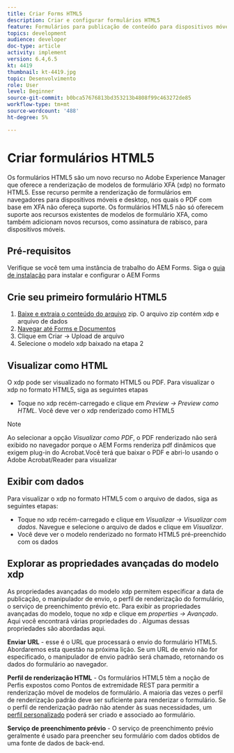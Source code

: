 ```yaml
---
title: Criar Forms HTML5
description: Criar e configurar formulários HTML5
feature: Formulários para publicação de conteúdo para dispositivos móveis
topics: development
audience: developer
doc-type: article
activity: implement
version: 6.4,6.5
kt: 4419
thumbnail: kt-4419.jpg
topic: Desenvolvimento
role: User
level: Beginner
source-git-commit: b0bca57676813bd353213b4808f99c463272de85
workflow-type: tm+mt
source-wordcount: '488'
ht-degree: 5%

---
```



# Criar formulários HTML5

Os formulários HTML5 são um novo recurso no Adobe Experience Manager que oferece a renderização de modelos de formulário XFA (xdp) no formato HTML5. Esse recurso permite a renderização de formulários em navegadores para dispositivos móveis e desktop, nos quais o PDF com base em XFA não ofereça suporte. Os formulários HTML5 não só oferecem suporte aos recursos existentes de modelos de formulário XFA, como também adicionam novos recursos, como assinatura de rabisco, para dispositivos móveis.

## Pré-requisitos

Verifique se você tem uma instância de trabalho do AEM Forms. Siga o [guia de instalação](https://docs.adobe.com/content/help/en/experience-manager-65/forms/install-aem-forms/osgi-installation/installing-configuring-aem-forms-osgi.html) para instalar e configurar o AEM Forms

## Crie seu primeiro formulário HTML5

1. [Baixe e extraia o conteúdo do arquivo](assets/assets.zip) zip. O arquivo zip contém xdp e arquivo de dados
2. [Navegar até Forms e Documentos](http://localhost:4502/aem/forms.html/content/dam/formsanddocuments)
3. Clique em Criar -> Upload de arquivo
4. Selecione o modelo xdp baixado na etapa 2

## Visualizar como HTML

O xdp pode ser visualizado no formato HTML5 ou PDF. Para visualizar o xdp no formato HTML5, siga as seguintes etapas

* Toque no xdp recém-carregado e clique em _Preview -> Preview como HTML_. Você deve ver o xdp renderizado como HTML5

>[!NOTE]
>Ao selecionar a opção _Visualizar como PDF_, o PDF renderizado não será exibido no navegador porque o AEM Forms renderiza pdf dinâmicos que exigem plug-in do Acrobat.Você terá que baixar o PDF e abri-lo usando o Adobe Acrobat/Reader para visualizar


## Exibir com dados

Para visualizar o xdp no formato HTML5 com o arquivo de dados, siga as seguintes etapas:

* Toque no xdp recém-carregado e clique em _Visualizar -> Visualizar com dados_. Navegue e selecione o arquivo de dados e clique em _Visualizar_.
* Você deve ver o modelo renderizado no formato HTML5 pré-preenchido com os dados

## Explorar as propriedades avançadas do modelo xdp

As propriedades avançadas do modelo xdp permitem especificar a data de publicação, o manipulador de envio, o perfil de renderização do formulário, o serviço de preenchimento prévio etc. Para exibir as propriedades avançadas do modelo, toque no xdp e clique em _properties -> Avançado_. Aqui você encontrará várias propriedades do . Algumas dessas propriedades são abordadas aqui.

**Enviar URL**  - esse é o URL que processará o envio do formulário HTML5. Abordaremos esta questão na próxima lição. Se um URL de envio não for especificado, o manipulador de envio padrão será chamado, retornando os dados do formulário ao navegador.

**Perfil de renderização HTML**  - Os formulários HTML5 têm a noção de Perfis expostos como Pontos de extremidade REST para permitir a renderização móvel de modelos de formulário. A maioria das vezes o perfil de renderização padrão deve ser suficiente para renderizar o formulário. Se o perfil de renderização padrão não atender às suas necessidades, um [perfil personalizado](https://docs.adobe.com/content/help/en/experience-manager-64/forms/html5-forms/custom-profile.html) poderá ser criado e associado ao formulário.

**Serviço de preenchimento prévio**  - O serviço de preenchimento prévio geralmente é usado para preencher seu formulário com dados obtidos de uma fonte de dados de back-end.

